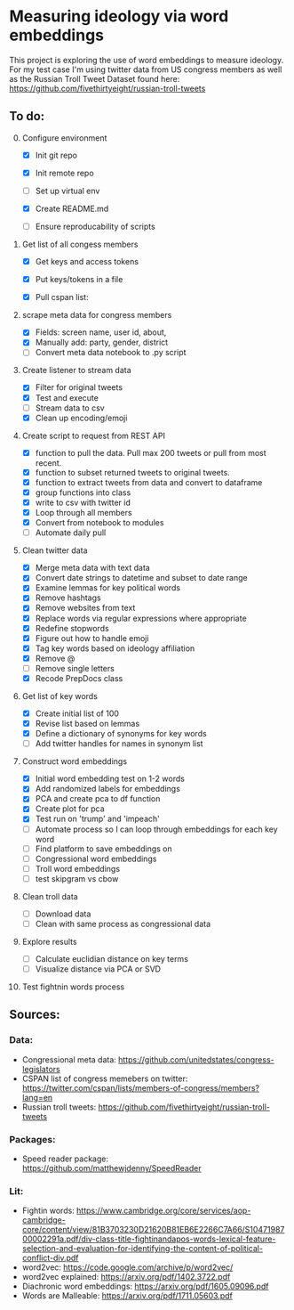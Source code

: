 # Measuring ideology via word embeddings
This project is exploring the use of word embeddings to measure ideology.
For my test case I'm using twitter data from US congress members as well as the Russian Troll Tweet Dataset found here: https://github.com/fivethirtyeight/russian-troll-tweets

## To do:
0. Configure environment

    - [x] Init git repo
    - [x] Init remote repo
    - [ ] Set up virtual env
    - [x] Create README.md
    - [ ] Ensure reproducability of scripts
    

1. Get list of all congess members
    - [x] Get keys and access tokens
    - [x] Put keys/tokens in a file
    - [x] Pull cspan list: 


2. scrape meta data for congress members

    - [x] Fields: screen name, user id, about, 
    - [x] Manually add: party, gender, district
    - [ ] Convert meta data notebook to .py script

3. Create listener to stream data
    - [x] Filter for original tweets
    - [x] Test and execute
    - [ ] Stream data to csv
    - [x] Clean up encoding/emoji

4. Create script to request from REST API
    - [x] function to pull the data. Pull max 200 tweets or pull from most recent.
    - [x] function to subset returned tweets to original tweets.
    - [x] function to extract tweets from data and convert to dataframe
    - [x] group functions into class
    - [x] write to csv with twitter id
    - [x] Loop through all members
    - [x] Convert from notebook to modules
    - [ ] Automate daily pull

5. Clean twitter data
    - [x] Merge meta data with text data
    - [x] Convert date strings to datetime and subset to date range
    - [x] Examine lemmas for key political words
    - [x] Remove hashtags
    - [x] Remove websites from text
    - [x] Replace words via regular expressions where appropriate
    - [x] Redefine stopwords
    - [x] Figure out how to handle emoji
    - [x] Tag key words based on ideology affiliation
    - [x] Remove @
    - [ ] Remove single letters
    - [x] Recode PrepDocs class
    
6. Get list of key words
    - [x] Create initial list of 100
    - [x] Revise list based on lemmas
    - [x] Define a dictionary of synonyms for key words
    - [ ] Add twitter handles for names in synonym list

7. Construct word embeddings
    - [x] Initial word embedding test on 1-2 words
    - [x] Add randomized labels for embeddings
    - [x] PCA and create pca to df function
    - [x] Create plot for pca
    - [x] Test run on 'trump' and 'impeach'
    - [ ] Automate process so I can loop through embeddings for each key word
    - [ ] Find platform to save embeddings on
    - [ ] Congressional word embeddings
    - [ ] Troll word embeddings
    - [ ] test skipgram vs cbow

8. Clean troll data
    - [ ] Download data
    - [ ] Clean with same process as congressional data

9. Explore results
    - [ ] Calculate euclidian distance on key terms
    - [ ] Visualize distance via PCA or SVD

10. Test fightnin words process


## Sources:
### Data:
- Congressional meta data: https://github.com/unitedstates/congress-legislators
- CSPAN list of congress memebers on twitter: https://twitter.com/cspan/lists/members-of-congress/members?lang=en
- Russian troll tweets: https://github.com/fivethirtyeight/russian-troll-tweets

### Packages:
- Speed reader package: https://github.com/matthewjdenny/SpeedReader

### Lit:
- Fightin words: https://www.cambridge.org/core/services/aop-cambridge-core/content/view/81B3703230D21620B81EB6E2266C7A66/S1047198700002291a.pdf/div-class-title-fightinandapos-words-lexical-feature-selection-and-evaluation-for-identifying-the-content-of-political-conflict-div.pdf
- word2vec: https://code.google.com/archive/p/word2vec/
- word2vec explained: https://arxiv.org/pdf/1402.3722.pdf
- Diachronic word embeddings: https://arxiv.org/pdf/1605.09096.pdf
- Words are Malleable: https://arxiv.org/pdf/1711.05603.pdf

